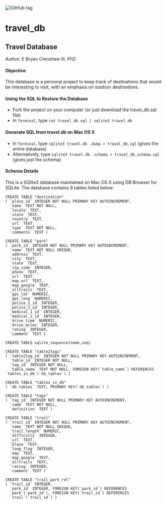 ![GitHub tag](https://img.shields.io/github/license/mashape/apistatus.svg)

# travel_db

## Travel Database ##

*Author:* E Bryan Crenshaw III, PhD

#### Objective ####
This database is a personal project to keep track of destinations that would be interesting to visit, with an emphasis on outdoor destinations.

#### Using the SQL to Restore the Database ####
- Fork the project on your computer (or just download the travel_db.sql file)
- In `Terminal`, type `cat travel_db.sql | sqlite3 travel.db`

#### Generate SQL from travel.db on Mac OS X ####
- In `Terminal`, type `sqlite3 travel.db .dump > travel_db.sql` (gives the entire database)
- Alternatively, type `sqlite3 travel.db .schema > travel_db_schema.sql` (gives just the schema)

#### Schema Details ####
This is a SQlite3 database maintained on Mac OS X using DB Browser for SQLite. The database contains 8 tables listed below:

```
CREATE TABLE "destination"
( `place_id` INTEGER NOT NULL PRIMARY KEY AUTOINCREMENT,
  `name` TEXT NOT NULL,
  `locale` TEXT,
  `state` TEXT,
  `country` TEXT,
  `url` TEXT,
  `type` TEXT NOT NULL,
  `comments` TEXT )

CREATE TABLE "park"
( `park_id` INTEGER NOT NULL PRIMARY KEY AUTOINCREMENT,
  `name` TEXT NOT NULL UNIQUE,
  `address` TEXT,
  `city` TEXT,
  `state` TEXT,
  `zip_code` INTEGER,
  `phone` TEXT,
  `url` TEXT,
  `map_url` TEXT,
  `map_google` TEXT,
  `alltrails` TEXT,
  `gps_lat` NUMERIC,
  `gps_long` NUMERIC,
  `police_1_id` INTEGER,
  `police_2_id` INTEGER,
  `medical_1_id` INTEGER,
  `medical_2_id` INTEGER,
  `drive_time` NUMERIC,
  `drive_miles` INTEGER,
  `rating` INTEGER,
  `comment` TEXT )

CREATE TABLE sqlite_sequence(name,seq)

CREATE TABLE "table2tags"
( `table2tag_id` INTEGER NOT NULL PRIMARY KEY AUTOINCREMENT,
  `table_id` INTEGER NOT NULL,
  `tag_id` INTEGER NOT NULL,
  `table_name` TEXT NOT NULL, FOREIGN KEY(`table_name`) REFERENCES `tables_in_db`(`db_tables`) )

CREATE TABLE "tables_in_db"
( `db_tables` TEXT, PRIMARY KEY(`db_tables`) )

CREATE TABLE "tags"
( `tag_id` INTEGER NOT NULL PRIMARY KEY AUTOINCREMENT,
  `name` TEXT NOT NULL,
  `definition` TEXT )

CREATE TABLE "trail"
( `trail_id` INTEGER NOT NULL PRIMARY KEY AUTOINCREMENT,
  `name` TEXT NOT NULL UNIQUE,
  `trail_length` NUMERIC,
  `difficulty` INTEGER,
  `url` TEXT,
  `blaze` TEXT,
  `loop_flag` INTEGER,
  `map` TEXT,
  `map_google` TEXT,
  `alltrails` TEXT,
  `rating` INTEGER,
  `comment` TEXT )

CREATE TABLE "trail_park_rel"
( `trail_id` INTEGER,
  `park_id` INTEGER, FOREIGN KEY(`park_id`) REFERENCES
  `park`(`park_id`), FOREIGN KEY(`trail_id`) REFERENCES
  `trail`(`trail_id`) )
```
